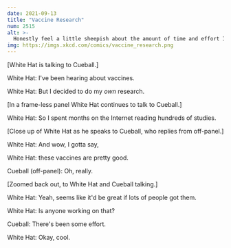```yaml
---
date: 2021-09-13
title: "Vaccine Research"
num: 2515
alt: >-
  Honestly feel a little sheepish about the amount of time and effort I spent confirming "yes, the vaccine helps protect people from getting sick and dying" but I guess everyone needs a hobby.
img: https://imgs.xkcd.com/comics/vaccine_research.png
---
```

[White Hat is talking to Cueball.]

White Hat: I've been hearing about vaccines.

White Hat: But I decided to do my *own* research.

[In a frame-less panel White Hat continues to talk to Cueball.]

White Hat: So I spent months on the Internet reading hundreds of studies.

[Close up of White Hat as he speaks to Cueball, who replies from off-panel.]

White Hat: And wow, I gotta say,

White Hat: these vaccines are pretty good.

Cueball (off-panel): Oh, really.

[Zoomed back out, to White Hat and Cueball talking.]

White Hat: Yeah, seems like it'd be great if lots of people got them.

White Hat: Is anyone working on that?

Cueball: There's been some effort.

White Hat: Okay, cool.